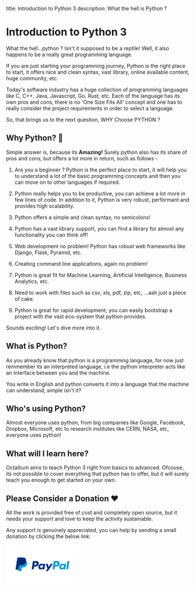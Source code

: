 title: Introduction to Python 3
description: What the hell is Python ?

# Introduction to Python 3

What the hell...python ? Isn't it supposed to be a reptile! Well, it also happens to be a really great programming language.

If you are just starting your programming journey, Python is the right place to start, it offers nice and clean syntax, vast library, online available content, huge community, etc.

Today's software industry has a huge collection of programming languages like C, C++, Java, Javascript, Go, Rust, etc. Each of the language has its own pros and cons, there is no 'One Size Fits All' concept and one has to really consider the project requirements in order to select a language.

So, that brings us to the next question, WHY Choose PYTHON ?

## Why Python? 🐍

Simple answer is, because its **Amazing!** Surely python also has its share of pros and cons, but offers a lot more in return, such as follows -

1. Are you a beginner ? Python is the perfect place to start, it will help you to understand a lot of the basic programming concepts and then you can move on to other languages if required.

2. Python really helps you to be productive, you can achieve a lot more in few lines of code. In addition to it, Python is very robust, performant and provides high scalability.

3. Python offers a simple and clean syntax, no semicolons!

4. Python has a vast library support, you can find a library for almost any functionality you can think off!

5. Web development no problem! Python has robust web frameworks like Django, Flask, Pyramid, etc.

6. Creating command line applications, again no problem!

7. Python is great fit for Machine Learning, Artificial Intelligence, Business Analytics, etc.

8. Need to work with files such as csv, xls, pdf, zip, etc, ...aah just a piece of cake.

9. Python is great for rapid development, you can easily bootstrap a project with the vast eco-system that python provides.

Sounds exciting! Let's dive more into it.

## What is Python?

As you already know that python is a programming language, for now just remmember its an interpreted language, i.e the python interpreter acts like an interface between you and the machine.

You write in English and python converts it into a language that the machine can understand, simple isn't it?

## Who's using Python?

Almost everyone uses python, from big companies like Google, Facebook, Dropbox, Microsoft, etc to research institutes like CERN, NASA, etc, everyone uses python!

## What will I learn here?

Octallium aims to teach Python 3 right from basics to advanced. Ofcouse, its not possible to cover everything that python has to offer, but it will surely teach you enough to get started on your own.

## Please Consider a Donation ❤️

All the work is provided free of cost and completely open source, but it needs your support and love to keep the activity sustainable.

Any support is genuinely appreciated, you can help by sending a small donation by clicking the below link:

[<img src="../../../images/paypal-logo.png" alt="Paypal" title="Paypal" width="200"/>](https://www.paypal.me/octallium)
